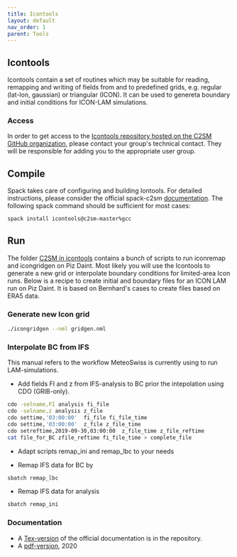 ```yaml
---
title: Icontools
layout: default
nav_order: 1
parent: Tools
---
```


## Icontools
Icontools contain a set of routines which may be suitable for reading, remapping and writing of fields from and to predefined grids,
e.g. regular (lat-lon, gaussian) or triangular (ICON). It can be used to genereta boundary and initial conditions for ICON-LAM simulations.

### Access
In order to get access to the [Icontools repository hosted on the C2SM GitHub organization](https://github.com/C2SM/icontools),
please contact your group's technical contact. They will be responsible for adding you to the appropriate user group.

## Compile
Spack takes care of configuring and building Iontools. For detailed instructions,
please consider the official spack-c2sm [documentation](https://c2sm.github.io/spack-c2sm/latests).
The following spack command should be sufficient for most cases:

```bash
spack install icontools@c2sm-master%gcc
```

## Run
The folder [C2SM in icontools](https://github.com/C2SM/icontools/tree/master/C2SM) contains a bunch of scripts to run iconremap and icongridgen on Piz Daint.
Most likely you will use the Icontools to generate a new grid or interpolate boundary conditions for limited-area Icon runs. 
Below is a recipe to create initial and boundary files for an ICON LAM run on Piz Daint. It is based on Bernhard's cases to create files based on ERA5 data.

### Generate new Icon grid

 ```bash
./icongridgen --nml gridgen.nml
``` 

### Interpolate BC from IFS
This manual refers to the workflow MeteoSwiss is currently using to run LAM-simulations.

* Add fields FI and z from IFS-analysis to BC prior the intepolation using CDO (GRIB-only).

```bash
cdo -selname,FI analysis fi_file
cdo -selname,z analysis z_file
cdo settime,'03:00:00'  fi_file fi_file_time
cdo settime,'03:00:00'  z_file z_file_time
cdo setreftime,2019-09-30,03:00:00  z_file_time z_file_reftime
cat file_for_BC zfile_reftime fi_file_time > complete_file
```

* Adapt scripts remap_ini and remap_lbc to your needs

* Remap IFS data for BC by

 ```bash
sbatch remap_lbc
``` 

* Remap IFS data for analysis

 ```bash
sbatch remap_ini
```

### Documentation
* A [Tex-version](https://github.com/C2SM/icontools/blob/master/doc/icontools_doc.tex) of the official documentation is in the repository.
* A [pdf-version](https://polybox.ethz.ch/index.php/s/P6zCBn5BIVzsxp7), 2020
